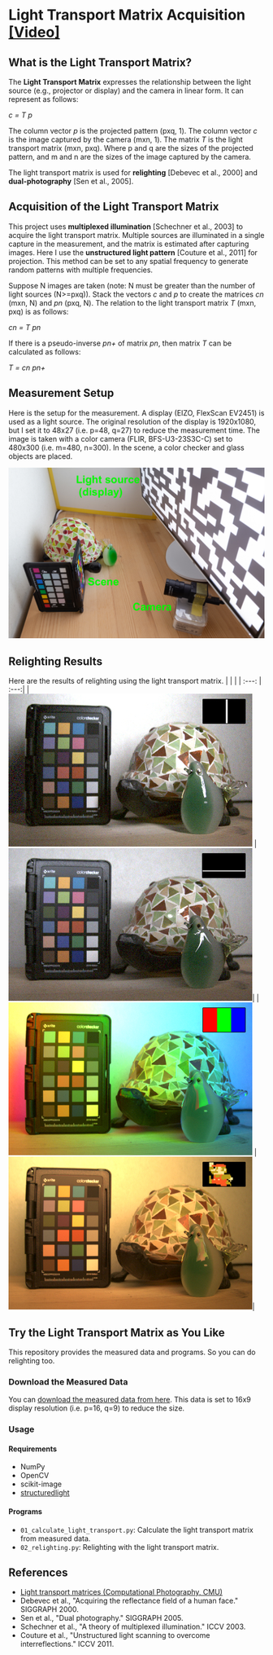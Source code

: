 # Light Transport Matrix Acquisition [[Video]](https://youtu.be/ukuN_gJ85UQ)

## What is the Light Transport Matrix?

The **Light Transport Matrix** expresses the relationship between the light source (e.g., projector or display) and the camera in linear form. It can represent as follows:

*c = T p*

The column vector *p* is the projected pattern (pxq, 1). The column vector *c* is the image captured by the camera (mxn, 1). The matrix *T* is the light transport matrix (mxn, pxq).
Where p and q are the sizes of the projected pattern, and m and n are the sizes of the image captured by the camera.

The light transport matrix is used for **relighting** [Debevec et al., 2000] and **dual-photography** [Sen et al., 2005].

## Acquisition of the Light Transport Matrix
This project uses **multiplexed illumination** [Schechner et al., 2003] to acquire the light transport matrix. Multiple sources are illuminated in a single capture in the measurement, and the matrix is estimated after capturing images.
Here I use the **unstructured light pattern** [Couture et al., 2011] for projection. This method can be set to any spatial frequency to generate random patterns with multiple frequencies.

Suppose N images are taken (note: N must be greater than the number of light sources (N>=pxq)).
Stack the vectors *c* and *p* to create the matrices *cn* (mxn, N) and *pn* (pxq, N). The relation to the light transport matrix *T* (mxn, pxq) is as follows:

*cn = T pn*

If there is a pseudo-inverse *pn+* of matrix *pn*, then matrix *T* can be calculated as follows:

*T = cn pn+*

## Measurement Setup
Here is the setup for the measurement. A display (EIZO, FlexScan EV2451) is used as a light source. The original resolution of the display is 1920x1080, but I set it to 48x27 (i.e. p=48, q=27) to reduce the measurement time.
The image is taken with a color camera (FLIR, BFS-U3-23S3C-C) set to 480x300 (i.e. m=480, n=300).
In the scene, a color checker and glass objects are placed.

![](documents/setup.jpg)

## Relighting Results
Here are the results of relighting using the light transport matrix.
| | |
| :---: | :---:|
| ![](documents/stripe_ver.jpg) | ![](documents/stripe_hor.jpg)|
| ![](documents/color.jpg) | ![](documents/mario.jpg)|

## Try the Light Transport Matrix as You Like
This repository provides the measured data and programs. So you can do relighting too.

### Download the Measured Data
You can [download the measured data from here](https://drive.google.com/drive/folders/17oZg4I74cP7B--5BiqbDZqM0fObCukN0?usp=sharing). This data is set to 16x9 display resolution (i.e. p=16, q=9) to reduce the size.

### Usage

#### Requirements
- NumPy
- OpenCV
- scikit-image
- [structuredlight](https://github.com/elerac/structuredlight)

#### Programs
- `01_calculate_light_transport.py`: Calculate the light transport matrix from measured data.
- `02_relighting.py`: Relighting with the light transport matrix.

## References
- [Light transport matrices (Computational Photography, CMU)](http://graphics.cs.cmu.edu/courses/15-463/lectures/lecture25.pdf)
- Debevec et al., "Acquiring the reflectance field of a human face."  SIGGRAPH 2000.
- Sen et al., "Dual photography." SIGGRAPH 2005.
- Schechner et al., "A theory of multiplexed illumination." ICCV 2003.
- Couture et al., "Unstructured light scanning to overcome interreflections." ICCV 2011.